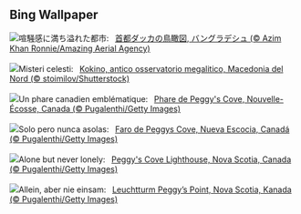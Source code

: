 ## Bing Wallpaper
![](https://www.bing.com/th?id=OHR.DhakaBangladesh_JA-JP0528290685_UHD.jpg&w=1000)喧騒感に満ち溢れた都市:&nbsp;&ensp;[首都ダッカの鳥瞰図, バングラデシュ (© Azim Khan Ronnie/Amazing Aerial Agency)](https://www.bing.com/th?id=OHR.DhakaBangladesh_JA-JP0528290685_UHD.jpg)
<br><br/>
![](https://www.bing.com/th?id=OHR.KokinoMacedonia_IT-IT5698531580_UHD.jpg&w=1000)Misteri celesti:&nbsp;&ensp;[Kokino, antico osservatorio megalitico, Macedonia del Nord (© stoimilov/Shutterstock)](https://www.bing.com/th?id=OHR.KokinoMacedonia_IT-IT5698531580_UHD.jpg)
<br><br/>
![](https://www.bing.com/th?id=OHR.PeggysCove_FR-FR2777171937_UHD.jpg&w=1000)Un phare canadien emblématique:&nbsp;&ensp;[Phare de Peggy's Cove, Nouvelle-Écosse, Canada (© Pugalenthi/Getty Images)](https://www.bing.com/th?id=OHR.PeggysCove_FR-FR2777171937_UHD.jpg)
<br><br/>
![](https://www.bing.com/th?id=OHR.PeggysCove_ES-ES2898736491_UHD.jpg&w=1000)Solo pero nunca asolas:&nbsp;&ensp;[Faro de Peggys Cove, Nueva Escocia, Canadá (© Pugalenthi/Getty Images)](https://www.bing.com/th?id=OHR.PeggysCove_ES-ES2898736491_UHD.jpg)
<br><br/>
![](https://www.bing.com/th?id=OHR.PeggysCove_EN-GB2774875684_UHD.jpg&w=1000)Alone but never lonely:&nbsp;&ensp;[Peggy's Cove Lighthouse, Nova Scotia, Canada (© Pugalenthi/Getty Images)](https://www.bing.com/th?id=OHR.PeggysCove_EN-GB2774875684_UHD.jpg)
<br><br/>
![](https://www.bing.com/th?id=OHR.PeggysCove_DE-DE6175899520_UHD.jpg&w=1000)Allein, aber nie einsam:&nbsp;&ensp;[Leuchtturm Peggy’s Point, Nova Scotia, Kanada (© Pugalenthi/Getty Images)](https://www.bing.com/th?id=OHR.PeggysCove_DE-DE6175899520_UHD.jpg)
<br><br/>
